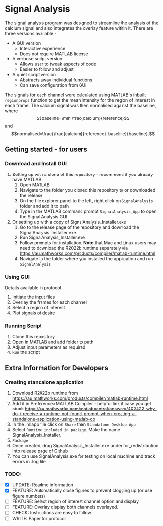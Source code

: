 # Signal Analysis

The signal analysis program was designed to streamline the analysis of the calcium signal and also integrates the overlay feature within it. There are three versions available - 

- A GUI version
  - Interactive experience
  - Does not require MATLAB license
- A verbose script version
  - Allows user to tweak aspects of code
  - Easier to follow and adjust
- A quiet script version
  - Abstracts away individual functions
  - Can save configuration from GUI

The signals for each channel were calculated using MATLAB's inbuilt `regionprops` function to get the mean intensity for the region of interest in each frame. The calcium signal was then normalised against the baseline, where
$$baseline=\min \frac{calcium}{reference}$$
and
$$normalised=\frac{\frac{calcium}{reference}-baseline}{baseline}.$$

## Getting started - for users

### Download and Install GUI
1. Setting up with a clone of this repository - recommend if you already have MATLAB
	1. Open MATLAB
	2. Navigate to the folder you cloned this repository to or downloaded the release
	3. On the file explorer panel to the left, right click on `SignalAnalysis` folder and add it to path
	4. Type in the MATLAB command prompt `SignalAnalysis_App` to open the Signal Analysis GUI
2. Or setting up with a copy of SignalAnalysis_Installer.exe
	1. Go to the release page of the repository and download the SignalAnalysis_Installer.exe
	2. Run SignalAnalysis_Installer.exe
	3. Follow prompts for installation. **Note** that Mac and Linux users may need to download the R2022b runtime separately via https://au.mathworks.com/products/compiler/matlab-runtime.html
	4. Navigate to the folder where you installed the application and run `SignalAnalysis` 

### Using GUI
Details available in protocol.
1. Initiate the input files
2. Overlay the frames for each channel
3. Select a region of interest
4. Plot signals of desire

### Running Script
1. Clone this repository
2. Open in MATLAB and add folder to path
3. Adjust input parameters as required
4. `Run` the script

## Extra Information for Developers
### Creating standalone application
1. Download R2022b runtime from https://au.mathworks.com/products/compiler/matlab-runtime.html
2. Add it in Preference>MATLAB Compiler - helpful link if case you get stuck https://au.mathworks.com/matlabcentral/answers/402422-why-do-i-receive-a-runtime-not-found-prompt-when-creating-a-standalone-application-using-matlab-co
3. In the .mlapp file click on `Share` then `Standalone Desktop App`
4. Select `Runtime included in package`. Make the name SignalAnalysis_Installer.
5. `Package`
6. Once created, drag SignalAnalysis_Installer.exe under for_redistribution into release page of Github
7. You can use SignalAnalysis.exe for testing on local machine and track errors in .log file

### TODO:
- [x] UPDATE: Readme information
- [x] FEATURE: Automatically close figures to prevent clogging up (or use figure numbers)
- [ ] FEATURE: Select region of interest channel option and display
- [ ] FEATURE: Overlay display both channels overlayed.
- [ ] CHECK: Instructions are easy to follow
- [ ] WRITE: Paper for protocol